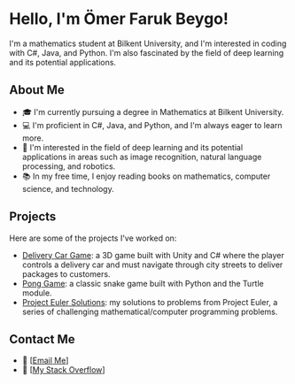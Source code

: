 # Hello, I'm Ömer Faruk Beygo!

I'm a mathematics student at Bilkent University, and I'm interested in coding with C#, Java, and Python. I'm also fascinated by the field of deep learning and its potential applications.

## About Me

- 🎓 I'm currently pursuing a degree in Mathematics at Bilkent University.
- 💻 I'm proficient in C#, Java, and Python, and I'm always eager to learn more.
- 🤖 I'm interested in the field of deep learning and its potential applications in areas such as image recognition, natural language processing, and robotics.
- 📚 In my free time, I enjoy reading books on mathematics, computer science, and technology.

## Projects

Here are some of the projects I've worked on:

- [Delivery Car Game](https://github.com/farukbeygo/delivery_game): a 3D game built with Unity and C# where the player controls a delivery car and must navigate through city streets to deliver packages to customers.
- [Pong Game](https://github.com/farukbeygo/pongGame): a classic snake game built with Python and the Turtle module.
- [Project Euler Solutions](https://github.com/farukbeygo/ProjectEuler): my solutions to problems from Project Euler, a series of challenging mathematical/computer programming problems.

## Contact Me

- 📧 [[Email Me](faruk.beygo@ug.bilkent.edu.tr)]
- 💬 [[My Stack Overflow](https://stackoverflow.com/users/20442734/faruk)]




